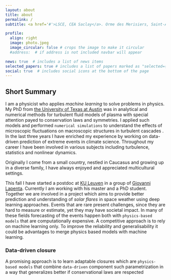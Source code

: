 ```yaml
---
layout: about
title: about
permalink: /
subtitle: <a href='#'>LSCE, CEA Saclay</a>. Orme des Merisiers, Saint-Aubin, France

profile:
  align: right
  image: photo.jpeg
  image_circular: false # crops the image to make it circular
  #address:  # if address is not included navbar will appear

news: true  # includes a list of news items
selected_papers: true # includes a list of papers marked as "selected={true}"
social: true  # includes social icons at the bottom of the page
---
```



## Short Summary

I am a physicist who applies *machine learning* to solve problems in physics. My PhD from [the University of Texas at Austin](https://www.utexas.edu) was in analytical and numerical methods for turbulent fluid models of plasma with special attention payed to conservation laws and symmetries. I applied such models and performed  `numerical simulations` to understand the effects of microscopic fluctuations on macroscopic structures in turbulent cascades . In the last three years I have enriched my experience by working on data-driven prediction of extreme events in climate science.  Throughout my career I have been involved in various subjects including turbulence, statistics and nonlinear dynamics. 

Originally I come from a small country, nestled in Caucasus and growing up in a diverse family, I have always enjoyed and appreciated multicultural settings. 

This fall I have started a postdoc at [KU Leuven](https://www.kuleuven.be/english/kuleuven/index.html) in a group of [Giovanni Lapenta](https://www.kuleuven.be/wieiswie/en/person/00052182). Currently I am working with his master and a PhD student. Together we are involved in a project which aims to provide better prediction and understanding of *solar flares* in space weather using deep learning approaches. Events that are rare present challenges, since they are hard to measure or estimate, yet they may have societal impact. In many of these fields forecasting of the events happen both with `physics-based models` that are computationally expensive. A competitive approach is to rely on machine learning only. To improve the reliability and generalisability it could be advantages to merge physics based models with machine learning. 

### Data-driven closure

A promising approach is to learn adaptable closures which are `physics-based models` that combine `data-driven` component such parametrization in a way that generalizes better if conservational laws are respected